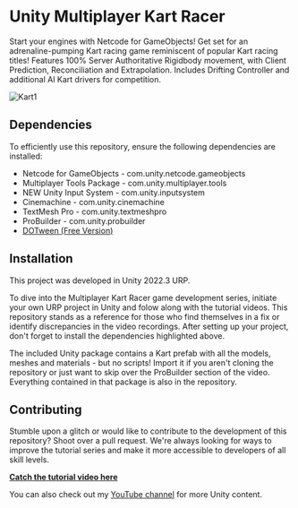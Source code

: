 # Unity Multiplayer Kart Racer

Start your engines with Netcode for GameObjects! Get set for an adrenaline-pumping Kart racing game reminiscent of popular Kart racing titles! Features 100% Server Authoritative Rigidbody movement, with Client Prediction, Reconciliation and Extrapolation. Includes Drifting Controller and additional AI Kart drivers for competition.

![Kart1](https://github.com/adammyhre/Unity-Multiplayer-Kart/assets/38876398/0f0281e3-78f4-4216-ba45-3988962b7b20)

## Dependencies

To efficiently use this repository, ensure the following dependencies are installed:

- Netcode for GameObjects - com.unity.netcode.gameobjects
- Multiplayer Tools Package - com.unity.multiplayer.tools
- NEW Unity Input System - com.unity.inputsystem
- Cinemachine - com.unity.cinemachine
- TextMesh Pro - com.unity.textmeshpro
- ProBuilder - com.unity.probuilder
- [DOTween (Free Version)](https://assetstore.unity.com/packages/tools/animation/dotween-hotween-v2-27676)

## Installation

This project was developed in Unity 2022.3 URP.

To dive into the Multiplayer Kart Racer game development series, initiate your own URP project in Unity and folow along with the tutorial videos. This repository stands as a reference for those who find themselves in a fix or identify discrepancies in the video recordings. After setting up your project, don't forget to install the dependencies highlighted above.

The included Unity package contains a Kart prefab with all the models, meshes and materials - but no scripts! Import it if you aren't cloning the repository or just want to skip over the ProBuilder section of the video. Everything contained in that package is also in the repository.

## Contributing

Stumble upon a glitch or would like to contribute to the development of this repository? Shoot over a pull request. We're always looking for ways to improve the tutorial series and make it more accessible to developers of all skill levels.

[**Catch the tutorial video here**](https://www.youtube.com/@git-amend?sub_confirmation=1)

You can also check out my [YouTube channel](https://www.youtube.com/@git-amend?sub_confirmation=1) for more Unity content.
